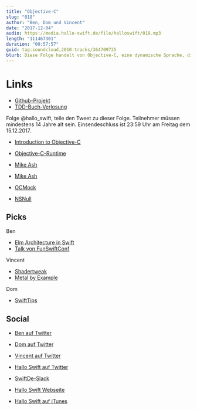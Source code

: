 ```yaml
---
title: "Objective-C"
slug: "018"
author: "Ben, Dom und Vincent"
date: "2017-12-04"
audio: https://media.hallo-swift.de/file/halloswift/018.mp3
length: "111467301"
duration: "00:57:57"
guid: tag:soundcloud,2010:tracks/364709735
blurb: Diese Folge handelt von Objective-C, eine dynamische Sprache, die sehr viel Einfluss auf die Entwicklung von Swift hatte. Mit dabei sind wie immer Ben, Dom und Vincent. Schreibt uns gerne bei Twitter oder in Slack!
---
```


# Links

- [Github-Projekt](https://github.com/hallo-swift/hallo-swift-website/projects/1)
- [TDD-Buch-Verlosung](https://www.packtpub.com/application-development/test-driven-ios-development-swift-4-third-edition)

Folge @hallo_swift, teile den Tweet zu dieser Folge. Teilnehmer müssen mindestens 14 Jahre alt sein. Einsendeschluss ist 23:59 Uhr am Freitag dem 15.12.2017.


- [Introduction to Objective-C](https://developer.apple.com/library/content/documentation/Cocoa/Conceptual/ProgrammingWithObjectiveC/Introduction/Introduction.html)
- [Objective-C-Runtime](https://developer.apple.com/documentation/objectivec/objective_c_runtime)

- [Mike Ash](https://www.mikeash.com/pyblog/friday-qa-2012-11-16-lets-build-objc_msgsend.html)
- [Mike Ash](https://www.mikeash.com/pyblog/friday-qa-2009-03-20-objective-c-messaging.html)

- [OCMock](http://ocmock.org/)

- [NSNull](https://stackoverflow.com/questions/5684157/how-to-detect-if-nsstring-is-null/5684166#5684166)

## Picks

Ben

- [Elm Architecture in Swift](https://github.com/chriseidhof/tea-in-swift)
- [Talk von FunSwiftConf](https://youtu.be/dcqWlEaw58M)

Vincent

- [Shadertweak](https://github.com/warrenm/Shadertweak )
- [Metal by Example](http://metalbyexample.com/)

Dom

- [SwiftTips]( https://github.com/JohnSundell/SwiftTips)

## Social

- [Ben auf Twitter](https://twitter.com/benchr)
- [Dom auf Twitter](https://twitter.com/swiftpainless)
- [Vincent auf Twitter](https://twitter.com/regexident)
- [Hallo Swift auf Twitter](https://twitter.com/hallo_swift)
- [SwiftDe-Slack](http://slack.swiftde.net)

- [Hallo Swift Webseite](http://hallo-swift.de)
- [Hallo Swift auf iTunes](https://itunes.apple.com/de/podcast/hallo-swift/id1225721421?mt=2)
